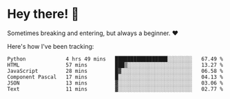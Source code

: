 # Hey there! 👋
Sometimes breaking and entering, but always a beginner. ❤️

Here's how I've been tracking:
<!--START_SECTION:waka-->

```text
Python             4 hrs 49 mins   █████████████████░░░░░░░░   67.49 %
HTML               57 mins         ███▒░░░░░░░░░░░░░░░░░░░░░   13.27 %
JavaScript         28 mins         █▓░░░░░░░░░░░░░░░░░░░░░░░   06.58 %
Component Pascal   17 mins         █░░░░░░░░░░░░░░░░░░░░░░░░   04.13 %
JSON               13 mins         ▓░░░░░░░░░░░░░░░░░░░░░░░░   03.06 %
Text               11 mins         ▓░░░░░░░░░░░░░░░░░░░░░░░░   02.77 %
```

<!--END_SECTION:waka-->

